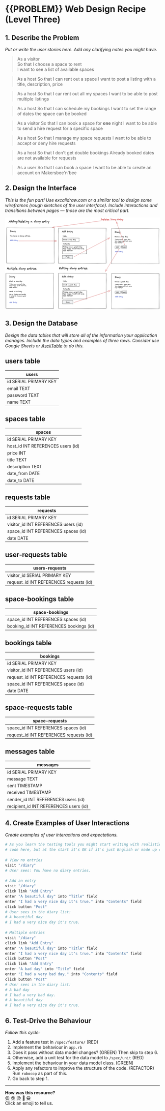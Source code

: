 # {{PROBLEM}} Web Design Recipe (Level Three)

## 1. Describe the Problem

_Put or write the user stories here. Add any clarifying notes you might have._

> As a visitor   
> So that I choose a space to rent  
> I want to see a list of available spaces


> As a host 
> So that I can rent out a space
> I want to post a listing with a title, description, price


> As a host
> So that I car rent out all my spaces
> I want to be able to post multiple listings


> As a host
> So that I can schedule my bookings
> I want to set the range of dates the space can be booked


> As a visitor
> So that I can book a space for **one** night
> I want to be able to send a hire request for a specific space


> As a host
> So that I manage my space requests
> I want to be able to accept or deny hire requests


> As a host
> So that I don't get double bookings
> Already booked dates are not available for requests


> As a user
> So that I can book a space
> I want to be able to create an account on Makersbee'n'bee


## 2. Design the Interface

_This is the fun part! Use excalidraw.com or a similar tool to design some
wireframes (rough sketches of the user interface). Include interactions and
transitions between pages — those are the most critical part._

![Diary design example](./diary_design.png)

## 3. Design the Database

_Design the data tables that will store all of the information your application
manages. Include the data types and examples of three rows. Consider use Google
Sheets or [AsciiTable](https://ozh.github.io/ascii-tables/) to do this._

## users table
|         users          |
|------------------------|
| id SERIAL PRIMARY  KEY |
| email TEXT             |
| password TEXT          |
| name TEXT              |

## spaces table

|              spaces               |
|-----------------------------------|
| id SERIAL PRIMARY KEY             |
| host_id INT REFERENCES users (id) |
| price INT                         |
| title TEXT                        |
| description TEXT                  |
| date_from DATE                    |
| date_to DATE                      |

## requests table

|               requests               |
|--------------------------------------|
| id SERIAL PRIMARY KEY                |
| visitor_id INT REFERENCES users (id) |
| space_id INT REFERENCES spaces (id)  |
| date DATE                            |


## user-requests table

|             users-requests              |
|-----------------------------------------|
| visitor_id SERIAL PRIMARY KEY           |
| request_id INT REFERENCES requests (id) |



## space-bookings table
|             space-bookings              |
|-----------------------------------------|
| space_id INT REFERENCES spaces (id)     |
| booking_id INT REFERENCES bookings (id) |

## bookings table

|                bookings                 |
|-----------------------------------------|
| id SERIAL PRIMARY KEY                   |
| visitor_id INT REFERENCES users (id)    |
| request_id INT REFERENCES requests (id) |
| space_id INT REFERENCES space (id)      |
| date DATE                               |

## space-requests table

|             space-requests              |
|-----------------------------------------|
| space_id INT REFERENCES spaces (id)     |
| request_id INT REFERENCES requests (id) |

## messages table


|               messages                 |
|----------------------------------------|
| id SERIAL PRIMARY KEY                  |
| message TEXT                           |
| sent TIMESTAMP                         |
| received TIMESTAMP                     |
| sender_id INT REFERENCES users (id)    |
| recipient_id INT REFERENCES users (id) |

## 4. Create Examples of User Interactions

_Create examples of user interactions and expectations._

```ruby
# As you learn the testing tools you might start writing with realistic test
# code here, but at the start it's OK if it's just English or made up code.

# View no entries
visit "/diary"
# User sees: You have no diary entries.

# Add an entry
visit "/diary"
click link "Add Entry"
enter "A beautiful day" into "Title" field
enter "I had a very nice day it's true." into "Contents" field
click button "Post"
# User sees in the diary list:
# A beautiful day
# I had a very nice day it's true.

# Multiple entries
visit "/diary"
click link "Add Entry"
enter "A beautiful day" into "Title" field
enter "I had a very nice day it's true." into "Contents" field
click button "Post"
click link "Add Entry"
enter "A bad day" into "Title" field
enter "I had a very bad day." into "Contents" field
click button "Post"
# User sees in the diary list:
# A bad day
# I had a very bad day.
# A beautiful day
# I had a very nice day it's true.
```

## 6. Test-Drive the Behaviour

_Follow this cycle:_

1. Add a feature test in `/spec/feature/` (RED)
2. Implement the behaviour in `app.rb`
3. Does it pass without data model changes? (GREEN) Then skip to step 6.
4. Otherwise, add a unit test for the data model to `/spec/unit` (RED)
5. Implement the behaviour in your data model class. (GREEN)
6. Apply any refactors to improve the structure of the code. (REFACTOR)  
   Run `rubocop` as part of this.
7. Go back to step 1.


<!-- BEGIN GENERATED SECTION DO NOT EDIT -->

---

**How was this resource?**  
[😫](https://airtable.com/shrUJ3t7KLMqVRFKR?prefill_Repository=makersacademy/web-starter-level-three&prefill_File=recipe/recipe.md&prefill_Sentiment=😫) [😕](https://airtable.com/shrUJ3t7KLMqVRFKR?prefill_Repository=makersacademy/web-starter-level-three&prefill_File=recipe/recipe.md&prefill_Sentiment=😕) [😐](https://airtable.com/shrUJ3t7KLMqVRFKR?prefill_Repository=makersacademy/web-starter-level-three&prefill_File=recipe/recipe.md&prefill_Sentiment=😐) [🙂](https://airtable.com/shrUJ3t7KLMqVRFKR?prefill_Repository=makersacademy/web-starter-level-three&prefill_File=recipe/recipe.md&prefill_Sentiment=🙂) [😀](https://airtable.com/shrUJ3t7KLMqVRFKR?prefill_Repository=makersacademy/web-starter-level-three&prefill_File=recipe/recipe.md&prefill_Sentiment=😀)  
Click an emoji to tell us.

<!-- END GENERATED SECTION DO NOT EDIT -->
